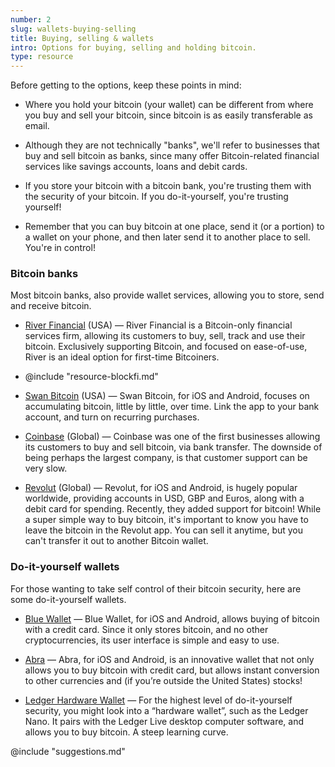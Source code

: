 ```yaml
---
number: 2
slug: wallets-buying-selling
title: Buying, selling & wallets
intro: Options for buying, selling and holding bitcoin.
type: resource
---
```


Before getting to the options, keep these points in mind:

- Where you hold your bitcoin (your wallet) can be different from where you buy and sell your bitcoin, since bitcoin is as easily transferable as email.

- Although they are not technically "banks", we'll refer to businesses that buy and sell bitcoin as banks, since many offer Bitcoin-related financial services like savings accounts, loans and debit cards.

- If you store your bitcoin with a bitcoin bank, you're trusting them with the security of your bitcoin. If you do-it-yourself, you're trusting yourself!

- Remember that you can buy bitcoin at one place, send it (or a portion) to a wallet on your phone, and then later send it to another place to sell. You're in control!

### Bitcoin banks

Most bitcoin banks, also provide wallet services, allowing you to store, send and receive bitcoin.

- [River Financial](https://www.river.com) (USA) — River Financial is a Bitcoin-only financial services firm, allowing its customers to buy, sell, track and use their bitcoin. Exclusively supporting Bitcoin, and focused on ease-of-use, River is an ideal option for first-time Bitcoiners.

- @include "resource-blockfi.md"

- [Swan Bitcoin](https://swanbitcoin.com/startwithbitcoin) (USA) — Swan Bitcoin, for iOS and Android, focuses on accumulating bitcoin, little by little, over time. Link the app to your bank account, and turn on recurring purchases.

- [Coinbase](https://www.coinbase.com) (Global) — Coinbase was one of the first businesses allowing its customers to buy and sell bitcoin, via bank transfer. The downside of being perhaps the largest company, is that customer support can be very slow.

- [Revolut](https://revolut.com/referral/frankl52t) (Global) — Revolut, for iOS and Android, is hugely popular worldwide, providing accounts in USD, GBP and Euros, along with a debit card for spending. Recently, they added support for bitcoin! While a super simple way to buy bitcoin, it's important to know you have to leave the bitcoin in the Revolut app. You can sell it anytime, but you can't transfer it out to another Bitcoin wallet.

### Do-it-yourself wallets

For those wanting to take self control of their bitcoin security, here are some do-it-yourself wallets.

- [Blue Wallet](https://bluewallet.io) — Blue Wallet, for iOS and Android, allows buying of bitcoin with a credit card. Since it only stores bitcoin, and no other cryptocurrencies, its user interface is simple and easy to use.

- [Abra](https://www.abra.com) — Abra, for iOS and Android, is an innovative wallet that not only allows you to buy bitcoin with credit card, but allows instant conversion to other currencies and (if you’re outside the United States) stocks!

- [Ledger Hardware Wallet](https://shop.ledger.com/?r=9be4f2a7e990) — For the highest level of do-it-yourself security, you might look into a “hardware wallet”, such as the Ledger Nano. It pairs with the Ledger Live desktop computer software, and allows you to buy bitcoin. A steep learning curve.

@include "suggestions.md"
